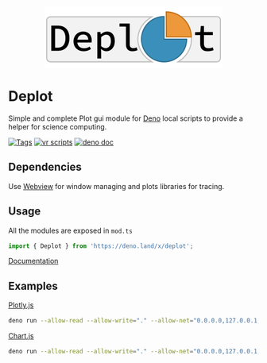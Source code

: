 <p align="center">
	<img align="center" src="https://raw.githubusercontent.com/JOTSR/Deplot/main/public/logo.png"  />
	<br>
</p>

# Deplot

Simple and complete Plot gui module for [Deno](https://deno.land) local scripts
to provide a helper for science computing.

[![Tags](https://img.shields.io/github/v/release/JOTSR/Deplot)](https://github.com/JOTSR/Deplot/releases)
[![vr scripts](https://badges.velociraptor.run/flat.svg)](https://velociraptor.run)
[![deno doc](https://doc.deno.land/badge.svg)](https://doc.deno.land/https/deno.land/x/deplot/mod.ts)

<!-- [![CI Status](https://img.shields.io/github/workflow/status/JOTSR/Deplot/check)](https://github.com/JOTSR/Deplot/actions) -->

## Dependencies

Use [Webview](https://deno.land/x/webview@0.7.0-pre.1) for window managing and
plots libraries for tracing.

## Usage

All the modules are exposed in `mod.ts`

```ts
import { Deplot } from 'https://deno.land/x/deplot';
```

[Documentation](https://doc.deno.land/https/https/deno.land/x/deplot/mod.ts)

## Examples

[Plotly.js](https://plotly.com/javascript/)

```sh
deno run --allow-read --allow-write="." --allow-net="0.0.0.0,127.0.0.1,localhost" --allow-run --allow-env --allow-ffi --unstable https://deno.land/x/deplot/examples/plotly.ts
```

[Chart.js](https://www.chartjs.org/docs/3.7.0/)

```sh
deno run --allow-read --allow-write="." --allow-net="0.0.0.0,127.0.0.1,localhost" --allow-run --allow-env --allow-ffi --unstable https://deno.land/x/deplot/examples/chartjs.ts
```

<!--
[Google Charts](https://developers.google.com/chart/interactive/docs)

```
deno run --allow-ffi --unstable https://deno.land/x/deplot/examples/gcharts.ts
``` -->

